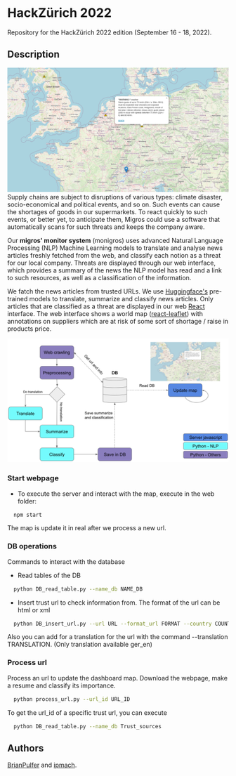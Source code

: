 # HackZürich 2022
Repository for the HackZürich 2022 edition (September 16 - 18, 2022).

## Description
![](overview.png "Final application")
Supply chains are subject to disruptions of various types: climate disaster, socio-economical and political events, and so on. Such events can cause the shortages of goods in our supermarkets. To react quickly to such events, or better yet, to anticipate them, Migros could use a software that automatically scans for such threats and keeps the company aware.

Our **migros' monitor system** (monigros) uses advanced Natural Language Processing (NLP) Machine Learning models to translate and analyse news articles freshly fetched from the web, and classify each notion as a threat for our local company. Threats are displayed through our web interface, which provides a summary of the news the NLP model has read and a link to such resources, as well as a classification of the information.

We fatch the news articles from trusted URLs. We use [Huggingface's](https://www.huggingface.co) pre-trained models to translate, summarize and classify news articles. Only articles that are classified as a threat are displayed in our web  [React](https://www.reactjs.org) interface. The web interface shows a world map ([react-leaflet](https://react-leaflet.js.org/)) with annotations on suppliers which are at risk of some sort of shortage / raise in products price.

![](diagram_code.png "Final application")

### Start webpage
- To execute the server and interact with the map, execute in the web folder:
``` bash 
  npm start 
```
The map is update it in real after we process a new url.
### DB operations
Commands to interact with the database
- Read tables of the DB
``` bash 
  python DB_read_table.py --name_db NAME_DB
```
- Insert trust url to check information from. The format of the url can be html or xml
``` bash 
  python DB_insert_url.py --url URL --format_url FORMAT --country COUNTRY
```
Also you can add for a translation for the url with the command --translation TRANSLATION. (Only translation available ger_en)

### Process url
Process an url to update the dashboard map. Download the webpage, make a resume and classify its importance. 
``` bash 
  python process_url.py --url_id URL_ID
```
To get the url_id of a specific trust url, you can execute
``` bash 
  python DB_read_table.py --name_db Trust_sources
```


## Authors
[BrianPulfer](https://github.com/BrianPulfer) and [ipmach](https://github.com/ipmach).

